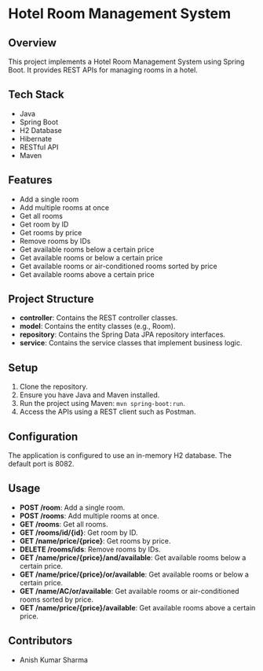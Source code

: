 # Hotel Room Management System

## Overview

This project implements a Hotel Room Management System using Spring Boot. It provides REST APIs for managing rooms in a hotel.

## Tech Stack

- Java
- Spring Boot
- H2 Database
- Hibernate
- RESTful API
- Maven

## Features

- Add a single room
- Add multiple rooms at once
- Get all rooms
- Get room by ID
- Get rooms by price
- Remove rooms by IDs
- Get available rooms below a certain price
- Get available rooms or below a certain price
- Get available rooms or air-conditioned rooms sorted by price
- Get available rooms above a certain price

## Project Structure

- **controller**: Contains the REST controller classes.
- **model**: Contains the entity classes (e.g., Room).
- **repository**: Contains the Spring Data JPA repository interfaces.
- **service**: Contains the service classes that implement business logic.

## Setup

1. Clone the repository.
2. Ensure you have Java and Maven installed.
3. Run the project using Maven: `mvn spring-boot:run`.
4. Access the APIs using a REST client such as Postman.

## Configuration

The application is configured to use an in-memory H2 database. The default port is 8082.

## Usage

- **POST /room**: Add a single room.
- **POST /rooms**: Add multiple rooms at once.
- **GET /rooms**: Get all rooms.
- **GET /rooms/id/{id}**: Get room by ID.
- **GET /name/price/{price}**: Get rooms by price.
- **DELETE /rooms/ids**: Remove rooms by IDs.
- **GET /name/price/{price}/and/available**: Get available rooms below a certain price.
- **GET /name/price/{price}/or/available**: Get available rooms or below a certain price.
- **GET /name/AC/or/available**: Get available rooms or air-conditioned rooms sorted by price.
- **GET /name/price/{price}/available**: Get available rooms above a certain price.

## Contributors

- Anish Kumar Sharma

